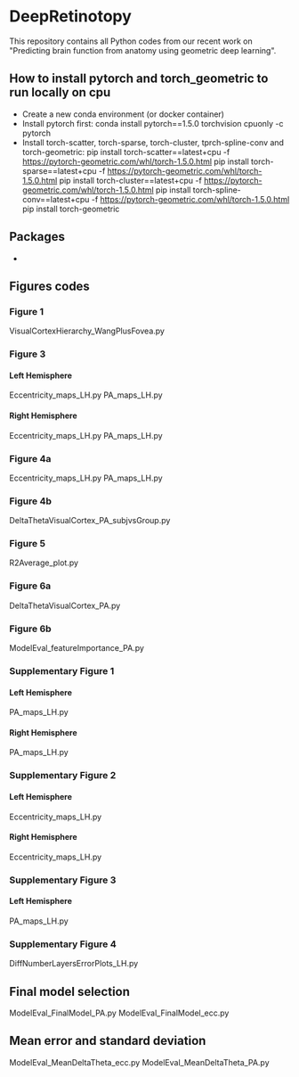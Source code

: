 # DeepRetinotopy

This repository contains all Python codes from our recent work on "Predicting brain function from anatomy using geometric deep learning".

## How to install pytorch and torch_geometric to run locally on cpu

- Create a new conda environment (or docker container)
- Install pytorch first:
	conda install pytorch==1.5.0 torchvision cpuonly -c pytorch
- Install torch-scatter, torch-sparse, torch-cluster, tprch-spline-conv and torch-geometric:
	 pip install torch-scatter==latest+cpu -f https://pytorch-geometric.com/whl/torch-1.5.0.html
	 pip install torch-sparse==latest+cpu -f https://pytorch-geometric.com/whl/torch-1.5.0.html
	 pip install torch-cluster==latest+cpu -f https://pytorch-geometric.com/whl/torch-1.5.0.html
	 pip install torch-spline-conv==latest+cpu -f https://pytorch-geometric.com/whl/torch-1.5.0.html
	 pip install torch-geometric

## Packages

- 

## Figures codes

### Figure 1
VisualCortexHierarchy_WangPlusFovea.py

### Figure 3

#### Left Hemisphere
Eccentricity_maps_LH.py
PA_maps_LH.py

#### Right Hemisphere
Eccentricity_maps_LH.py
PA_maps_LH.py

### Figure 4a
Eccentricity_maps_LH.py
PA_maps_LH.py

### Figure 4b
DeltaThetaVisualCortex_PA_subjvsGroup.py

### Figure 5
R2Average_plot.py

### Figure 6a
DeltaThetaVisualCortex_PA.py

### Figure 6b
ModelEval_featureImportance_PA.py

### Supplementary Figure 1
#### Left Hemisphere
PA_maps_LH.py

#### Right Hemisphere
PA_maps_LH.py

### Supplementary Figure 2
#### Left Hemisphere
Eccentricity_maps_LH.py

#### Right Hemisphere
Eccentricity_maps_LH.py


### Supplementary Figure 3
#### Left Hemisphere
PA_maps_LH.py

### Supplementary Figure 4
DiffNumberLayersErrorPlots_LH.py

## Final model selection

ModelEval_FinalModel_PA.py
ModelEval_FinalModel_ecc.py

## Mean error and standard deviation

ModelEval_MeanDeltaTheta_ecc.py
ModelEval_MeanDeltaTheta_PA.py